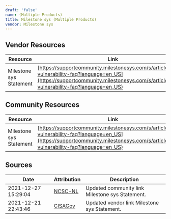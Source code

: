 ```yaml
---
draft: 'false'
name: (Multiple Products)
title: Milestone sys (Multiple Products)
vendor: Milestone sys
---
```


## Vendor Resources
| Resource | Link |
| --- | --- |
| Milestone sys Statement | [https://supportcommunity.milestonesys.com/s/article/Log4J-vulnerability-faq?language=en_US](https://supportcommunity.milestonesys.com/s/article/Log4J-vulnerability-faq?language=en_US) |

## Community Resources
| Resource | Link |
| --- | --- |
| Milestone sys Statement | [https://supportcommunity.milestonesys.com/s/article/Log4J-vulnerability-faq?language=en_US](https://supportcommunity.milestonesys.com/s/article/Log4J-vulnerability-faq?language=en_US) |


## Sources
| Date | Attribution | Description |
| --- | --- | --- |
| 2021-12-27 15:29:04 | [NCSC-NL](https://github.com/NCSC-NL/log4shell/blob/main/software/README.md) | Updated community link Milestone sys Statement.  |
| 2021-12-21 22:43:46 | [CISAGov](https://raw.githubusercontent.com/cisagov/log4j-affected-db/develop/README.md) | Updated vendor link Milestone sys Statement.  |

